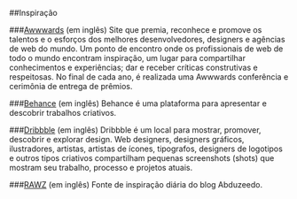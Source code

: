 ##Inspiração

###[Awwwards](http://www.awwwards.com) (em inglês)
Site que premia, reconhece e promove os talentos e o esforços dos melhores desenvolvedores, designers e agências de web do mundo. Um ponto de encontro onde os profissionais de web de todo o mundo encontram inspiração, um lugar para compartilhar conhecimentos e experiências; dar e receber críticas construtivas e respeitosas. No final de cada ano, é realizada uma Awwwards conferência  e cerimônia de entrega de prêmios.

###[Behance](https://www.behance.net) (em inglês)
Behance é uma plataforma para apresentar e descobrir trabalhos criativos.

###[Dribbble](https://dribbble.com) (em inglês)
Dribbble é um local para mostrar, promover, descobrir e explorar design.  Web designers, designers gráficos, ilustradores, artistas, artistas de ícones, tipografos, designers de logotipos e outros tipos criativos compartilham pequenas screenshots (shots) que mostram seu trabalho, processo e projetos atuais.

###[RAWZ](http://raw.abduzeedo.com) (em inglês)
Fonte de inspiração diária do blog Abduzeedo.
